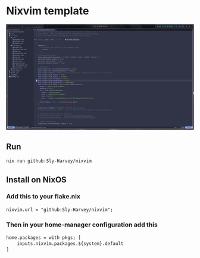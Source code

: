 # Nixvim template

![Screenshot](./preview.png)

## Run
```bash
nix run github:Sly-Harvey/nixvim
```

## Install on NixOS
### Add this to your flake.nix
```
nixvim.url = "github:Sly-Harvey/nixvim";
```
### Then in your home-manager configuration add this
```
home.packages = with pkgs; [
    inputs.nixvim.packages.${system}.default
]
```
